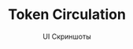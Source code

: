 ---
layout: embed
permalink: apps/minting/architectures/token-circulation/ui-screens
lang: ru
page_id: apps-minting-architectures-token-circulation-screens


title: Token Circulation
subtitle: UI Скриншоты
backUrl: /ru/apps/minting/architectures/token-circulation

description: Screens
---